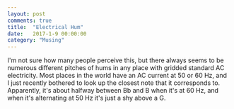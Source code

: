```yaml
---
layout: post
comments: true
title:  "Electrical Hum"
date:   2017-1-9 00:00:00
category: "Musing"
---
```


I'm not sure how many people perceive this, but there always seems to be numerous different pitches of hums in any place with gridded standard AC electricity. Most places in the world have an AC current at 50 or 60 Hz, and I just recently bothered to look up the closest note that it corresponds to. Apparently, it's about halfway between Bb and B when it's at 60 Hz, and when it's alternating at 50 Hz it's just a shy above a G.
